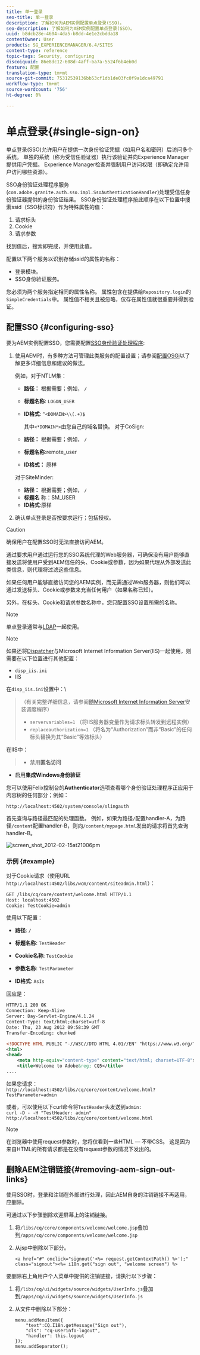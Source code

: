 ```yaml
---
title: 单一登录
seo-title: 单一登录
description: 了解如何为AEM实例配置单点登录(SSO)。
seo-description: 了解如何为AEM实例配置单点登录(SSO)。
uuid: b8dcb28e-4604-4da5-b8dd-4e1e2cbdda18
contentOwner: User
products: SG_EXPERIENCEMANAGER/6.4/SITES
content-type: reference
topic-tags: Security, configuring
discoiquuid: 86e8dc12-608d-4aff-ba7a-5524f6b4eb0d
feature: 配置
translation-type: tm+mt
source-git-commit: 75312539136bb53cf1db1de03fc0f9a1dca49791
workflow-type: tm+mt
source-wordcount: '756'
ht-degree: 0%

---
```



# 单点登录{#single-sign-on}

单点登录(SSO)允许用户在提供一次身份验证凭据（如用户名和密码）后访问多个系统。 单独的系统（称为受信任验证器）执行该验证并向Experience Manager提供用户凭据。 Experience Manager检查并强制用户访问权限（即确定允许用户访问哪些资源）。

SSO身份验证处理程序服务(`com.adobe.granite.auth.sso.impl.SsoAuthenticationHandler`)处理受信任身份验证器提供的身份验证结果。 SSO身份验证处理程序按此顺序在以下位置中搜索ssid（SSO标识符）作为特殊属性的值：

1. 请求标头
1. Cookie
1. 请求参数

找到值后，搜索即完成，并使用此值。

配置以下两个服务以识别存储ssid的属性的名称：

* 登录模块。
* SSO身份验证服务。

您必须为两个服务指定相同的属性名称。 属性包含在提供给`Repository.login`的`SimpleCredentials`中。 属性值不相关且被忽略，仅存在属性值就很重要并得到验证。

## 配置SSO {#configuring-sso}

要为AEM实例配置SSO，您需要配置[SSO身份验证处理程序](/help/sites-deploying/osgi-configuration-settings.md#adobegranitessoauthenticationhandler):

1. 使用AEM时，有多种方法可管理此类服务的配置设置；请参阅[配置OSGi](/help/sites-deploying/configuring-osgi.md)以了解更多详细信息和建议的做法。

   例如，对于NTLM集：

   * **路径：** 根据需要；例如，  `/`
   * **标题名称**:  `LOGON_USER`
   * **ID格式**:  `^<DOMAIN>\\(.+)$`

      其中`<*DOMAIN*>`由您自己的域名替换。
   对于CoSign:

   * **路径：** 根据需要；例如，  `/`
   * **标题名称**:remote_user
   * **ID格式：** 原样

   对于SiteMinder:

   * **路径：** 根据需要；例如，  `/`
   * **标题名** 称：SM_USER
   * **ID格式**:原样



1. 确认单点登录是否按要求运行；包括授权。

>[!CAUTION]
>
>确保用户在配置SSO时无法直接访问AEM。
>
>通过要求用户通过运行您的SSO系统代理的Web服务器，可确保没有用户能够直接发送将使用户受到AEM信任的头、Cookie或参数，因为如果代理从外部发送此类信息，则代理将过滤这些信息。
>
>如果任何用户能够直接访问您的AEM实例，而无需通过Web服务器，则他们可以通过发送标头、Cookie或参数来充当任何用户（如果名称已知）。
>
>另外，在标头、Cookie和请求参数名称中，您只配置SSO设置所需的名称。


>[!NOTE]
>
>单点登录通常与[LDAP](/help/sites-administering/ldap-config.md)一起使用。

>[!NOTE]
>
>如果还将[Dispatcher](https://helpx.adobe.com/experience-manager/dispatcher/using/dispatcher.html)与Microsoft Internet Information Server(IIS)一起使用，则需要在以下位置进行其他配置：
>
>* `disp_iis.ini`
>* IIS

>
>
在`disp_iis.ini`设置中：\
>（有关完整详细信息，请参阅[随Microsoft Internet Information Server](https://helpx.adobe.com/experience-manager/dispatcher/using/dispatcher-install.html#microsoft-internet-information-server)安装调度程序）
>
>* `servervariables=1` （将IIS服务器变量作为请求标头转发到远程实例）
>* `replaceauthorization=1` （将名为“Authorization”而非“Basic”的任何标头替换为其“Basic”等效标头）

>
>
在IIS中：
>
>* 禁用&#x200B;**匿名访问**
   >
   >
* 启用&#x200B;**集成Windows身份验证**

>



您可以使用Felix控制台的&#x200B;**Authenticator**&#x200B;选项查看哪个身份验证处理程序正应用于内容树的任何部分；例如：

`http://localhost:4502/system/console/slingauth`

首先查询与路径最匹配的处理函数。 例如，如果为路径`/`配置handler-A，为路径`/content`配置handler-B，则向`/content/mypage.html`发出的请求将首先查询handler-B。

![screen_shot_2012-02-15at21006pm](assets/screen_shot_2012-02-15at21006pm.png)

### 示例 {#example}

对于Cookie请求（使用URL `http://localhost:4502/libs/wcm/content/siteadmin.html`）：

```xml
GET /libs/cq/core/content/welcome.html HTTP/1.1
Host: localhost:4502
Cookie: TestCookie=admin
```

使用以下配置：

* **路径**: `/`

* **标题名称**:  `TestHeader`

* **Cookie名称**:  `TestCookie`

* **参数名称**:  `TestParameter`

* **ID格式**:  `AsIs`

回应是：

```xml
HTTP/1.1 200 OK
Connection: Keep-Alive
Server: Day-Servlet-Engine/4.1.24 
Content-Type: text/html;charset=utf-8
Date: Thu, 23 Aug 2012 09:58:39 GMT
Transfer-Encoding: chunked

<!DOCTYPE HTML PUBLIC "-//W3C//DTD HTML 4.01//EN" "https://www.w3.org/TR/html4/strict.dtd">
<html>
<head>
    <meta http-equiv="content-type" content="text/html; charset=UTF-8">
    <title>Welcome to Adobe&reg; CQ5</title>
....
```

如果您请求：\
`http://localhost:4502/libs/cq/core/content/welcome.html?TestParameter=admin`

或者，可以使用以下curl命令将`TestHeader`头发送到`admin:`\
`curl -D - -H "TestHeader: admin" http://localhost:4502/libs/cq/core/content/welcome.html`

>[!NOTE]
>
>在浏览器中使用request参数时，您将仅看到一些HTML — 不带CSS。 这是因为来自HTML的所有请求都是在没有request参数的情况下发出的。

## 删除AEM注销链接{#removing-aem-sign-out-links}

使用SSO时，登录和注销在外部进行处理，因此AEM自身的注销链接不再适用，应删除。

可通过以下步骤删除欢迎屏幕上的注销链接。

1. 将`/libs/cq/core/components/welcome/welcome.jsp`叠加到`/apps/cq/core/components/welcome/welcome.jsp`
1. 从jsp中删除以下部分。

   `<a href="#" onclick="signout('<%= request.getContextPath() %>');" class="signout"><%= i18n.get("sign out", "welcome screen") %>`

要删除右上角用户个人菜单中提供的注销链接，请执行以下步骤：

1. 将`/libs/cq/ui/widgets/source/widgets/UserInfo.js`叠加到`/apps/cq/ui/widgets/source/widgets/UserInfo.js`

1. 从文件中删除以下部分：

   ```
   menu.addMenuItem({
       "text":CQ.I18n.getMessage("Sign out"),
       "cls": "cq-userinfo-logout",
       "handler": this.logout
   });
   menu.addSeparator();
   ```

